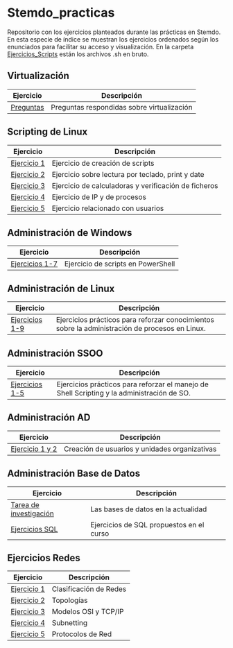 # Stemdo_practicas
Repositorio con los ejercicios planteados durante las prácticas en Stemdo. En esta especie de índice se muestran los ejercicios ordenados según los enunciados para facilitar su acceso y visualización. En la carpeta [Ejercicios_Scripts](/Ejercicios_Scripts) están los archivos .sh en bruto. 

## Virtualización

| Ejercicio        | Descripción                |
| -------------    | -------------              |
| [Preguntas](/Virtualizaci%C3%B3n/Preguntas.md) | Preguntas respondidas sobre virtualización |


## Scripting de Linux

| Ejercicio        | Descripción                |
| -------------    | -------------              |
| [Ejercicio 1](/ScriptingLinux/Ejercicio1.md) | Ejercicio de creación de scripts |
| [Ejercicio 2](/ScriptingLinux/Ejercicio2.md) | Ejercicio sobre lectura por teclado, print y date |
| [Ejercicio 3](/ScriptingLinux/Ejercicio3.md) | Ejercicio de calculadoras y verificación de ficheros |
| [Ejercicio 4](/ScriptingLinux/Ejercicio4.md) | Ejercicio de IP y de procesos |
| [Ejercicio 5](/ScriptingLinux/Ejercicio5.md) | Ejercicio relacionado con usuarios |

## Administración de Windows

| Ejercicio        | Descripción                |
| -------------    | -------------              |
| [Ejercicios 1-7](/Administración_Windows/Ejercicios%201-7.md) | Ejercicio de scripts en PowerShell |


## Administración de Linux

| Ejercicio        | Descripción                |
| -------------    | -------------              |
| [Ejercicios 1-9](/Administración_Linux/Ejercicios%201-9.md) | Ejercicios prácticos para reforzar conocimientos  sobre la administración de procesos en Linux. |


## Administración SSOO

| Ejercicio        | Descripción                |
| -------------    | -------------              |
| [Ejercicios 1-5](/Administración%20SSOO/Ejercicios%20de%20Administración%20de%20Sistemas%20Operativos.md)   | Ejercicios prácticos para reforzar el manejo de Shell Scripting y la administración de SO. |

## Administración AD

| Ejercicio        | Descripción                |
| -------------    | -------------              |
| [Ejercicio 1 y 2](/Administración%20AD/Ejercicio1y2.md) | Creación de usuarios y unidades organizativas |

## Administración Base de Datos  
| Ejercicio        | Descripción                |
| -------------    | -------------              |
| [Tarea de investigación](/Administración%20Base%20de%20Datos/Tarea%20de%20Investigación:%20Las%20Bases%20de%20Datos%20en%20la%20Actualidad.md) | Las bases de datos en la actualidad |
| [Ejercicios SQL](/Administración%20Base%20de%20Datos/Ejercicios%20curso%20Base%20de%20Datos) | Ejercicios de SQL propuestos en el curso |

## Ejercicios Redes

| Ejercicio        | Descripción                |
| -------------    | -------------              |
| [Ejercicio 1](/Network-exercises/Ejercicio-1.md) | Clasificación de Redes |
| [Ejercicio 2](/Network-exercises/Ejercicio-2.md) | Topologías  |
| [Ejercicio 3](/Network-exercises/Ejercicio-3.md) | Modelos OSI y TCP/IP  |
| [Ejercicio 4](/Network-exercises/Ejercicio-4.md) | Subnetting  |
| [Ejercicio 5](/Network-exercises/Ejercicio-5.md) | Protocolos de Red  |

